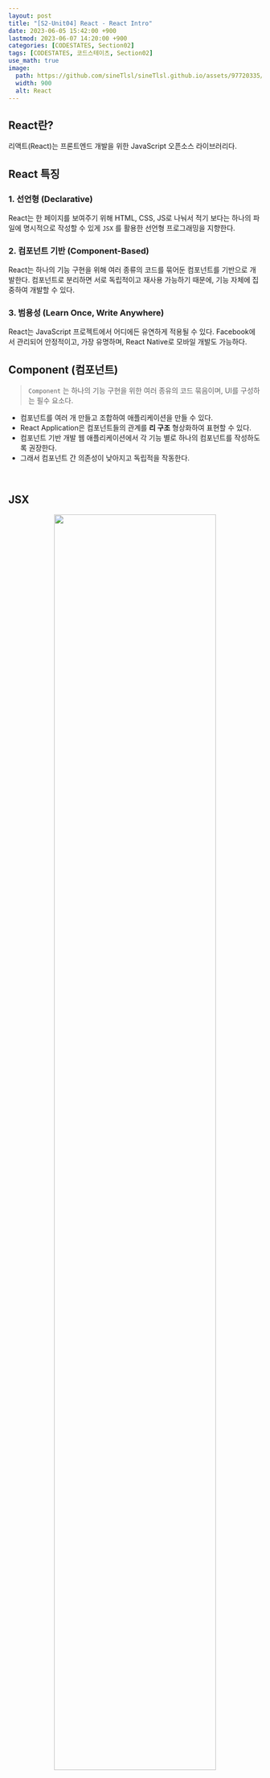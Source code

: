 ```yaml
---
layout: post
title: "[S2-Unit04] React - React Intro"
date: 2023-06-05 15:42:00 +900
lastmod: 2023-06-07 14:20:00 +900
categories: [CODESTATES, Section02]
tags: [CODESTATES, 코드스테이츠, Section02]
use_math: true
image: 
  path: https://github.com/sineTlsl/sineTlsl.github.io/assets/97720335/9e0481a2-04fd-4d82-be2b-cc8948e1a3bf
  width: 900
  alt: React
---
```


## React란?
리액트(React)는 프론트엔드 개발을 위한 JavaScript 오픈소스 라이브러리다.

## React 특징
### 1. 선언형 (Declarative)
React는 한 페이지를 보여주기 위해 HTML, CSS, JS로 나눠서 적기 보다는 하나의 파일에 명시적으로 작성할 수 있게 `JSX` 를 활용한 선언형 프로그래밍을 지향한다.

### 2. 컴포넌트 기반 (Component-Based)
React는 하나의 기능 구현을 위해 여러 종류의 코드를 묶어둔 컴포넌트를 기반으로 개발한다. 컴포넌트로 분리하면 서로 독립적이고 재사용 가능하기 때문에, 기능 자체에 집중하여 개발할 수 있다.

### 3. 범용성 (Learn Once, Write Anywhere)
React는 JavaScript 프로젝트에서 어디에든 유연하게 적용될 수 있다. Facebook에서 관리되어 안정적이고, 가장 유명하며, React Native로 모바일 개발도 가능하다.

## Component (컴포넌트)

> `Component` 는 하나의 기능 구현을 위한 여러 종유의 코드 묶음이며, UI를 구성하는 필수 요소다.

- 컴포넌트를 여러 개 만들고 조합하여 애플리케이션을 만들 수 있다.
- React Application은 컴포넌트들의 관계를 **리 구조** 형상화하여 표현할 수 있다.
- 컴포넌트 기반 개발 웹 애플리케이션에서 각 기능 별로 하나의 컴포넌트를 작성하도록 권장한다.
- 그래서 컴포넌트 간 의존성이 낮아지고 독립적을 작동한다.

<br>

## JSX

<center>
  <img src="https://github.com/sineTlsl/sineTlsl.github.io/assets/97720335/14bf61dd-b7fd-4c36-9787-c7c57ea2ff27" width="80%" />
</center>

> `JSX` 는 JavaScript가 확장된 문법이지만, 브라우저가 바로 실행할 수 있는 JavaScript 코드가 아니다. 그래서 브라우저가 이해할 수 있는 JavaScript 코드로 변환을 해주어야하는데, 이때 컴파일 해주는 것이 `Babel` 이다.

- 동작은 **SX -> Babel(컴파일) -> JS로 변환 -> 브라우저**로 이루어진다.
- React에서는 DOM과 다르게 CSS, JSX 문법만을 가지고 웹 애플리케이션을 개발할 수 있다.
- 컴포넌트 하나를 구현하기 위해서 필요한 파일이 줄어들었고, 한 눈에 컴포넌트를 확인할 수 있다.
- JSX는 HTTML이 아니다.

즉, **SX를 사용하면 JavaScript 만으로 마크업 형태의 코드를 작성하여 DOM에 배치할 수 있다.**
React에서는 JSX를 이용해서 DOM보다 명시적으로 코드를 작성할 수 있고, JavaScript 문법과 HTML 문법을 동시에 이용해 기능과 구조를 한눈에 확인할 수 있다. 이렇게 구조와 동작에 대한 코드를 한 뭉치로 적은 코드셋을 컴포넌트라고 한다.

### JSX가 없을 경우

<center>
  <img src="https://github.com/sineTlsl/sineTlsl.github.io/assets/97720335/2ff7bcc2-5d8a-41d6-8d8b-41988c35fba1" width="80%" />
</center>

사진을 보면 왼쪽에는 JSX가 없어도 React 요소를 만들 수 있지만 코드가 복잡한 것을 확인할 수 있다. 반면, 오른쪽에는 JSX를 사용함으로 코드를 이해하기 쉬워진다.

**eact 로 엘리먼트 생성하기 예제 (JSX가 없을때와 있을 때 비교)**
```jsx
import React from "react";

function App() {
  const user = {
    firstName: "React",
    lastName: "JSX Activity"
  };

  function formatName(user) {
    return user.firstName + " " + user.lastName;
  }
  // JSX 없이 활용한 React
  return React.createElement("h1", null, `Hello, ${formatName(user)}!`);

  // JSX 를 활용한 React
  return <h1>Hello, {formatName(user)}!</h1>;
}

export default App;
```

위 `App.js` 에서는 한 개의 JavaScript 파일 안에서 HTML과 JavaScript로 나누어졌던 두 가지 일을 한 번에 처리하고 있다. 

HTML과 JavaScript를 한번에 작성하여 하나의 파일에서 웹 애플리케이션의 구조와 동작을 한눈에 파악할 수 있다. JSX는 개발자가 코드만 바라보는게 아니라 구조를 바라보게 돕는다.

<br>

### JSX 규칙
**1. 하나의 element 안에 모든 엘리먼트가 포함된다.** 
> JSX에서 여러 element를 작성하는 경우, 최상위에서 opening tag와 closing tag로 감싸주어야 한다.

**2. 엘리먼트 클래스 사용 시, className 으로 표기한다.**
> 만약 class로 작성하게 된다면, React에서는 이를 html 클래스 속성 대신 자바스크립트 클래스로 받아들이기 때문에 주의해야 한다.

**3. JavaScript 표현식 사용 시, 괄호({})를 이용한다.**
> 중괄호를 사용하지 않으면 일반 텍스트로 인식한다.

**4. 사용자 정의 컴포넌트는 **문자** 시작한다.**
> 대문자로 작성된 JSX 컴포넌트를 `사용자 정의 컴포넌트` 라고 한다. 만약, 소문자로 시작하게 되면 일반적인 HTML element로 인식을 하게 된다.

**5. 조건부 렌더링은 if문이 아닌 **항연산자** 이용해야 한다.**
> 만약, else의 값을 주고 싶지 않으면 `null` 값을 준다.

```jsx
(1+1 === 2) ? (<p>정답</p>) : null
```

**6. React에서 여러 개의 HTML element를 표시할 때는 `map()` 함수를 사용한다.**

> map 함수를 사용할 때는 반드시 **key' JSX 속성** 넣어주어야 한다. React에서 `map` 메서드 사용 시, key 속성을 넣지 않으면 아래와 같이 리스트의 각 항목에 key를 넣어야 한다는 경고가 표시된다.
<center>
  <img src="https://github.com/sineTlsl/sineTlsl.github.io/assets/97720335/b0e5f150-2173-4512-9381-6ffd637450bd" width="80%" />
</center>

> **key 속성값은 가능하면 데이터에서 제공하는 id를 할당해야 한다.**<br><br> key 속성값은 id와 마찬가지로 변하지 않고, 예상 가능하며, 유일해야 하기 때문이다. 정 고유한 id가 없는 경우에만 배열 인덱스를 넣어서 해결할 수 있다. 배열 인덱스는 최후의 수단(as a last resort)으로만 사용한다.

**map을 이용한 React 반복 예제**

```jsx
const posts = [
  { id: 1, title: "Hello World", content: "Welcome to learning React" },
  { id: 2, title: "Installation", content: "You can install React from npm" }
];

export default function App() {
  // 한 포스트의 정보를 담은 객체 post를 매개변수로 받고
  // obj를 JSX 표현식으로 바꿔 리턴해주는 함수 postToJSX
  const postToJSX = (post) => {
    return (
      <div key={post.id}>
        <h3>{post.title}</h3>
        <p>{post.content}</p>
      </div>
    );
  };

  return (
    <div className="App">
      <h1>Hello JSX</h1>
      {posts.map(postToJSX)}
    </div>
  );
}
```

<br>

## Create React App
> `Create React App` 은 리액트 SPA를 쉽고 빠르게 개발할 수 있도록 만들어진 툴 체인이다.

### React 툴 체인 특징
- 많은 파일과 컴포넌트 스케일링
- 서드 파티 npm 라이브러리 사용
- 일반적인 실수를 조기에 발견
- CSS와 JS를 실시간으로 편집
- 프로덕션 코드 최적화

개발 환경을 설정하고, 최신 JavaScript를 사용하게 해주며, 좋은 개발 경험과 프로적션 앱 최적화를 해준다. 현재는 Node 14.0.0 혹은 상위 버전 npm 5.6 혹은 상위 버전이 필요하다.

### React 프로젝트 생성
새로운 React 프로젝트를 만들기 위해서는 다음과 같이 명령어를 터미널에 입력해야 한다. ( `my-app` 은 임의로 지정한 프로젝트명)

밑에 두 개의 방법 중 하나를 선택하여 프로젝트를 생성할 수 있다.

```shell
// 첫 번째 프로젝트 생성 방법
npx create-react-app my-app
```

`@latest` 를 사용하면 항상 **최신버전**을 설치한다.

```shell
// 두 번째 프로젝트 생성 방법
npx create-react-app@latest my-app
```

<center>
  <img src="https://github.com/sineTlsl/sineTlsl.github.io/assets/97720335/f9cb25b1-9ffc-46e4-b276-ae9b8cbf33af" width="80%" />
</center>

설치를 진행하고 나면 다음과 같이 터미널에 출력되는데 밑에 명령어로 새로 만들어진 프로젝트로 이동하여 그 프로젝트를 실행시켜준다.

```shell
cd my-app
npm start
```

<center>
  <img src="https://github.com/sineTlsl/sineTlsl.github.io/assets/97720335/409eddbf-55ee-48ac-aed6-67819ae4dc66" width="80%" />
</center>

React 프로젝트가 정상적으로 생성되고 실행될 경우에는 3000 port가 연결된 브라우저가 자동으로 켜진다. 

<br>

**Reference**
[CODESTATES (SEB_FE_43)](https://www.codestates.com/)
